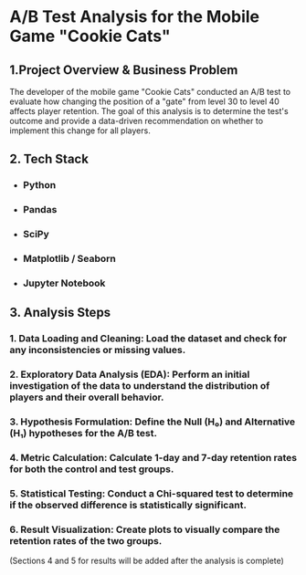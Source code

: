 # A/B Test Analysis for the Mobile Game "Cookie Cats"
## 1.Project Overview & Business Problem
The developer of the mobile game "Cookie Cats" conducted an A/B test to evaluate how changing the position of a "gate" from level 30 to level 40 affects player retention. The goal of this analysis is to determine the test's outcome and provide a data-driven recommendation on whether to implement this change for all players.
## 2. Tech Stack
* ### Python
* ### Pandas
* ### SciPy
* ### Matplotlib / Seaborn
* ### Jupyter Notebook
## 3. Analysis Steps
### 1. **Data Loading and Cleaning:** Load the dataset and check for any inconsistencies or missing values.
### 2. **Exploratory Data Analysis (EDA):** Perform an initial investigation of the data to understand the distribution of players and their overall behavior.
### 3. **Hypothesis Formulation:** Define the Null (H₀) and Alternative (H₁) hypotheses for the A/B test.
### 4. **Metric Calculation:** Calculate 1-day and 7-day retention rates for both the control and test groups.
### 5. **Statistical Testing:** Conduct a Chi-squared test to determine if the observed difference is statistically significant.
### 6. **Result Visualization:** Create plots to visually compare the retention rates of the two groups.
(Sections 4 and 5 for results will be added after the analysis is complete)